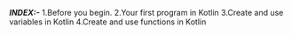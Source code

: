 ***INDEX:-***
1.Before you begin.
2.Your first program in Kotlin
3.Create and use variables in Kotlin
4.Create and use functions in Kotlin
